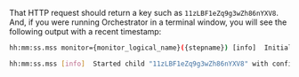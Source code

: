 That HTTP request should return a key such as `11zLBF1eZq9g3wZh86nYXV8`. And, if you were running Orchestrator in a terminal window, you will see the following output with a recent timestamp:

```sh
hh:mm:ss.mss monitor={monitor_logical_name}({stepname}) [info]  Initialize monitor with %{extra_config: %{}, id: "11zLBF1eZq9g3wZh86nYXV8", interval_secs: 120, last_run_time: nil, monitor_logical_name: "{monitor_logical_name}", run_spec: %{name: "{monitor_logical_name}", run_type: "{dll|exe}"}, steps: [%{check_logical_name: "{stepname}", timeout_secs: 900}]}

hh:mm:ss.mss [info]  Started child "11zLBF1eZq9g3wZh86nYXV8" with config %{extra_config: nil, id: "11zLBF1eZq9g3wZh86nYXV8", interval_secs: 120, last_run_time: nil, monitor_logical_name: "{monitor_logical_name}", run_spec: %{name: "{monitor_logical_name}", run_type: "{dll|exe}"}, steps: [%{check_logical_name: "{stepname}", timeout_secs: 900}]} as #PID<0.####.0>
```

